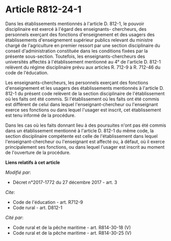 # Article R812-24-1

Dans les établissements mentionnés à l'article D. 812-1, le pouvoir disciplinaire est exercé à l'égard des enseignants-
chercheurs, des personnels exerçant des fonctions d'enseignement et des usagers des établissements d'enseignement supérieur
publics relevant du ministre chargé de l'agriculture en premier ressort par une section disciplinaire du conseil
d'administration constituée dans les conditions fixées par la présente sous-section. Toutefois, les enseignants-chercheurs
des universités affectés à l'établissement mentionné au 4° de l'article D. 812-1 relèvent du régime disciplinaire prévu aux
articles R. 712-9 à R. 712-46 du code de l'éducation.

Les enseignants-chercheurs, les personnels exerçant des fonctions d'enseignement et les usagers des établissements mentionnés
à l'article D. 812-1 du présent code relèvent de la section disciplinaire de l'établissement où les faits ont été commis. Si
l'établissement où les faits ont été commis est différent de celui dans lequel l'enseignant-chercheur ou l'enseignant exerce
ses fonctions ou dans lequel l'usager est inscrit, cet établissement est tenu informé de la procédure.

Dans les cas où les faits donnant lieu à des poursuites n'ont pas été commis dans un établissement mentionné à l'article D.
812-1 du même code, la section disciplinaire compétente est celle de l'établissement dans lequel l'enseignant-chercheur ou
l'enseignant est affecté ou, à défaut, où il exerce principalement ses fonctions, ou dans lequel l'usager est inscrit au
moment de l'ouverture de la procédure.

**Liens relatifs à cet article**

_Modifié par_:

  - Décret n°2017-1772 du 27 décembre 2017 - art. 3

_Cite_:

  - Code de l'éducation - art. R712-9
  - Code rural - art. D812-1

_Cité par_:

  - Code rural et de la pêche maritime - art. R814-30-18 (V)
  - Code rural et de la pêche maritime - art. R814-30-25 (V)
